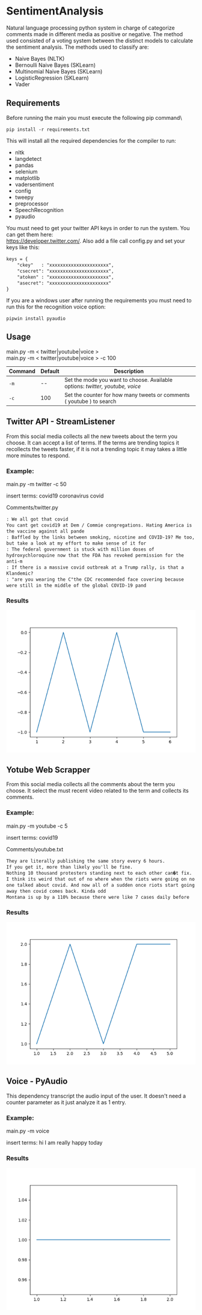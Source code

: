 # SentimentAnalysis

Natural language processing python system in charge of categorize comments made in different media as positive or negative. The method used consisted of a voting system between the distinct models to calculate the sentiment analysis.
The methods used to classify are:
- Naive Bayes (NLTK)
- Bernoulli Naive Bayes (SKLearn)
- Multinomial Naive Bayes (SKLearn)
- LogisticRegression (SKLearn)
- Vader

## Requirements
Before running the main you must execute the following pip command\

```
pip install -r requirements.txt
```

This will install all the required dependencies for the compiler to run:
- nltk
- langdetect
- pandas
- selenium
- matplotlib
- vadersentiment
- config
- tweepy
- preprocessor
- SpeechRecognition
- pyaudio

You must need to get your twitter API keys in order to run the system. You can get them here:\
https://developer.twitter.com/. Also add a file call config.py and set your keys like this: 

```
keys = {
    "ckey"   : "xxxxxxxxxxxxxxxxxxxxxx",
    "csecret": "xxxxxxxxxxxxxxxxxxxxxx",
    "atoken" : "xxxxxxxxxxxxxxxxxxxxxx",
    "asecret": "xxxxxxxxxxxxxxxxxxxxxx"
}
```
If you are a windows user after running the requirements you must need to run this for the recognition voice option:
```
pipwin install pyaudio
```

## Usage
main.py -m < twitter|youtube|voice > \
main.py -m < twitter|youtube|voice > -c 100

| Command |  Default | Description |
| --- | --- | --- |
| `-m` | -- | Set the mode you want to choose. Available options: *twitter, youtube, voice* |
| `-c` | 100 | Set the counter for how many tweets or comments ( youtube ) to search |


## Twitter API - StreamListener
From this social media collects all the new tweets about the term you choose. It can accept a list of terms. If the terms are trending topics it recollects the tweets faster, if it is not a trending topic it may takes a little more minutes to respond.

### Example: 
main.py -m twitter -c 50

insert terms: 
covid19 coronavirus covid

Comments/twitter.py
```
: We all got that covid
You cant get covid19 at Dem / Commie congregations. Hating America is the vaccine against all pande
: Baffled by the links between smoking, nicotine and COVID-19? Me too, but take a look at my effort to make sense of it for
: The federal government is stuck with million doses of hydroxychloroquine now that the FDA has revoked permission for the anti-m
: If there is a massive covid outbreak at a Trump rally, is that a Klandemic?
: "are you wearing the C"the CDC recommended face covering because were still in the middle of the global COVID-19 pand
``` 

### Results 
![Alt text](example/results/twitter.png?raw=true "Title")

## Yotube Web Scrapper
From this social media collects all the comments about the term you choose. It select the must recent video related to the term and collects its comments.


### Example: 
main.py -m youtube -c 5

insert terms: 
covid19

Comments/youtube.txt

```
They are literally publishing the same story every 6 hours.
If you get it, more than likely you'll be fine.
Nothing 10 thousand protesters standing next to each other can�t fix.
I think its weird that out of no where when the riots were going on no one talked about covid. And now all of a sudden once riots start going away then covid comes back. Kinda odd
Montana is up by a 110% because there were like 7 cases daily before
```
### Results 
![Alt text](example/results/youtube.png?raw=true "youtube")

## Voice - PyAudio
This dependency transcript the audio input of the user. It doesn't need a counter parameter as it just analyze it as 1 entry. 

### Example: 
main.py -m voice

insert terms: 
hi I am really happy today

### Results 
![Alt text](example/results/voice.png?raw=true "pyAudio")

